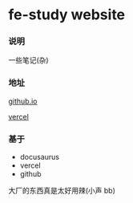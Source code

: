 # fe-study website

### 说明

一些笔记(杂)

### 地址

[github.io](https://chovrio.github.io/festudy)

[vercel](https://fe-study.vercel.app)

### 基于

- docusaurus
- vercel
- github

大厂的东西真是太好用辣(小声 bb)
